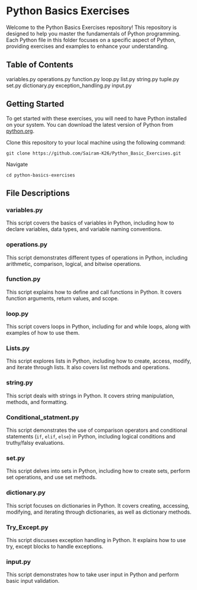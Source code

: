 # Python Basics Exercises

Welcome to the Python Basics Exercises repository! This repository is designed to help you master the fundamentals of Python programming. Each Python file in this folder focuses on a specific aspect of Python, providing exercises and examples to enhance your understanding.

## Table of Contents

variables.py
operations.py
function.py
loop.py
list.py
string.py
tuple.py
set.py
dictionary.py
exception_handling.py
input.py

## Getting Started

To get started with these exercises, you will need to have Python installed on your system. You can download the latest version of Python from [python.org](https://www.python.org/downloads/).

Clone this repository to your local machine using the following command:

```
git clone https://github.com/Sairam-K26/Python_Basic_Exercises.git
```
Navigate
```
cd python-basics-exercises
```

## File Descriptions

### variables.py
This script covers the basics of variables in Python, including how to declare variables, data types, and variable naming conventions.

### operations.py
This script demonstrates different types of operations in Python, including arithmetic, comparison, logical, and bitwise operations.

### function.py
This script explains how to define and call functions in Python. It covers function arguments, return values, and scope.

### loop.py
This script covers loops in Python, including for and while loops, along with examples of how to use them.

### Lists.py
This script explores lists in Python, including how to create, access, modify, and iterate through lists. It also covers list methods and operations.

### string.py
This script deals with strings in Python. It covers string manipulation, methods, and formatting.

### Conditional_statment.py
This script demonstrates the use of comparison operators and conditional statements (`if`, `elif`, `else`) in Python, including logical conditions and truthy/falsy evaluations.

### set.py
This script delves into sets in Python, including how to create sets, perform set operations, and use set methods.

### dictionary.py
This script focuses on dictionaries in Python. It covers creating, accessing, modifying, and iterating through dictionaries, as well as dictionary methods.

### Try_Except.py
This script discusses exception handling in Python. It explains how to use try, except blocks to handle exceptions.

### input.py
This script demonstrates how to take user input in Python and perform basic input validation.


